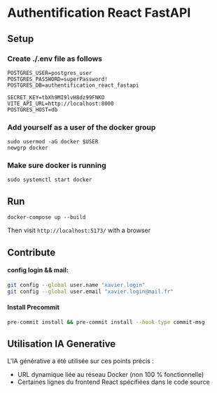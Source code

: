 # Authentification React FastAPI

## Setup
### Create ./.env file as follows
```
POSTGRES_USER=postgres_user
POSTGRES_PASSWORD=superPassword!
POSTGRES_DB=authentification_react_fastapi

SECRET_KEY=tbXh9MI9lvH8dz99FNKO
VITE_API_URL=http://localhost:8000
POSTGRES_HOST=db
```

### Add yourself as a user of the docker group
```
sudo usermod -aG docker $USER
newgrp docker
```

### Make sure docker is running
```
sudo systemctl start docker
```

## Run
```
docker-compose up --build
```
Then visit `http://localhost:5173/` with a browser


## Contribute

#### config login && mail:
```bash
git config --global user.name "xavier.login"
git config --global user.email "xavier.login@mail.fr"
```

#### Install Precommit
```bash
pre-commit install && pre-commit install --hook-type commit-msg
```

## Utilisation IA Generative
L'IA générative a été utilisée sur ces points précis :
- URL dynamique liée au réseau Docker (non 100 % fonctionnelle)
- Certaines lignes du frontend React spécifiées dans le code source
